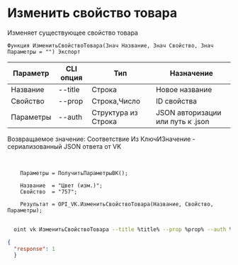 ﻿---
sidebar_position: 3
---

# Изменить свойство товара
 Изменяет существующее свойство товара



`Функция ИзменитьСвойствоТовара(Знач Название, Знач Свойство, Знач Параметры = "") Экспорт`

  | Параметр | CLI опция | Тип | Назначение |
  |-|-|-|-|
  | Название | --title | Строка | Новое название |
  | Свойство | --prop | Строка,Число | ID свойства |
  | Параметры | --auth | Структура из Строка | JSON авторизации или путь к .json |

  
  Возвращаемое значение:   Соответствие Из КлючИЗначение - сериализованный JSON ответа от VK

<br/>




```bsl title="Пример кода"
    Параметры = ПолучитьПараметрыВК();

    Название  = "Цвет (изм.)";
    Свойство  = "757";

    Результат = OPI_VK.ИзменитьСвойствоТовара(Название, Свойство, Параметры);
```



```sh title="Пример команды CLI"
    
  oint vk ИзменитьСвойствоТовара --title %title% --prop %prop% --auth %auth%

```

```json title="Результат"
{
  "response": 1
  }
```
